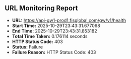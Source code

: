 ## URL Monitoring Report

- **URL:** https://api-gw1-prod1.fisglobal.com/gw/v1/health
- **Start Time:** 2025-10-29T23:43:31.677068
- **End Time:** 2025-10-29T23:43:31.853182
- **Total Time Taken:** 0.176114 seconds
- **HTTP Status Code:** 403
- **Status:** Failure
- **Failure Reason:** HTTP Status Code: 403
